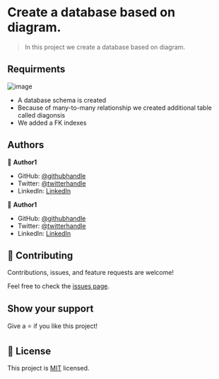 # Create a database based on diagram.

> In this project we create a database based on diagram.

## Requirments

![image](https://user-images.githubusercontent.com/51437483/172488630-def28a28-0d7a-432e-b192-150366f6e828.png)

- A database schema is created
- Because of many-to-many relationship we created additional table called diagonsis
- We added a FK indexes


## Authors

👤 **Author1**

- GitHub: [@githubhandle](https://github.com/AminaBuhari)
- Twitter: [@twitterhandle](https://twitter.com/AminaBuhari)
- LinkedIn: [LinkedIn](https://www.linkedin.com/in/amina-buhari/)

👤 **Author1**

- GitHub: [@githubhandle](https://github.com/TesheMaximillan)
- Twitter: [@twitterhandle](https://twitter.com/TesheKura)
- LinkedIn: [LinkedIn](https://www.linkedin.com/in/teshome-kurabachew-aa8067180/)



## 🤝 Contributing

Contributions, issues, and feature requests are welcome!

Feel free to check the [issues page](https://github.com/TesheMaximillan/clinic/issues/).

## Show your support

Give a ⭐️ if you like this project!

## 📝 License

This project is [MIT](./MIT.md) licensed.